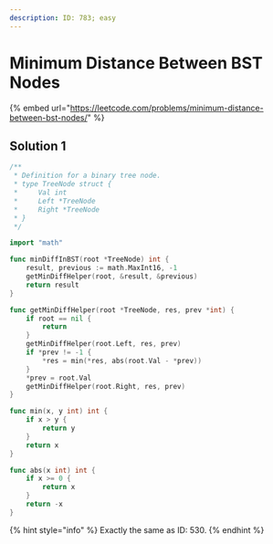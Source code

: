 ```yaml
---
description: ID: 783; easy
---
```

# Minimum Distance Between BST Nodes

{% embed url="https://leetcode.com/problems/minimum-distance-between-bst-nodes/" %}

## Solution 1

```go
/**
 * Definition for a binary tree node.
 * type TreeNode struct {
 *     Val int
 *     Left *TreeNode
 *     Right *TreeNode
 * }
 */

import "math"

func minDiffInBST(root *TreeNode) int {
    result, previous := math.MaxInt16, -1
    getMinDiffHelper(root, &result, &previous)
    return result
}

func getMinDiffHelper(root *TreeNode, res, prev *int) {
    if root == nil {
        return
    }
    getMinDiffHelper(root.Left, res, prev)
    if *prev != -1 {
        *res = min(*res, abs(root.Val - *prev))
    }
    *prev = root.Val
    getMinDiffHelper(root.Right, res, prev)
}

func min(x, y int) int {
    if x > y {
        return y
    }
    return x
}

func abs(x int) int {
    if x >= 0 {
        return x
    }
    return -x
}
```

{% hint style="info" %}
Exactly the same as ID: 530.
{% endhint %}
